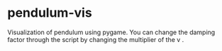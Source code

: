 # pendulum-vis


Visualization of pendulum using pygame. 
You can change the damping factor through the script by changing the multiplier of the v .



